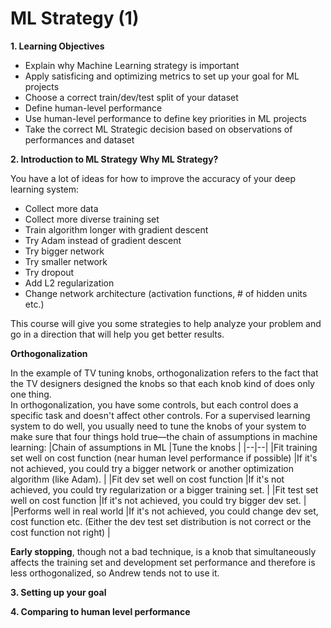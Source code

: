 # ML Strategy (1)

**1. Learning Objectives**
- Explain why Machine Learning strategy is important
- Apply satisficing and optimizing metrics to set up your goal for ML projects
- Choose a correct train/dev/test split of your dataset
- Define human-level performance
- Use human-level performance to define key priorities in ML projects
- Take the correct ML Strategic decision based on observations of performances and dataset

**2. Introduction to ML Strategy**
**Why ML Strategy?**

You have a lot of ideas for how to improve the accuracy of your deep learning system:
- Collect more data
- Collect more diverse training set
- Train algorithm longer with gradient descent
- Try Adam instead of gradient descent
- Try bigger network
- Try smaller network
- Try dropout
- Add L2 regularization
- Change network architecture (activation functions, # of hidden  units etc.)

This course will give you some strategies to help analyze your problem and go in a direction that will help you get better results.

**Orthogonalization**

In the example of TV tuning knobs, orthogonalization refers to the fact that the TV designers designed the knobs so that each knob kind of does only one thing.  
In orthogonalization, you have some controls, but each control does a specific task and doesn't affect other controls.
For a supervised learning system to do well, you usually need to tune the knobs of your system to make sure that four things hold true—the chain of assumptions in machine learning:
|Chain of assumptions in ML |Tune the knobs  |
|--|--|
|Fit training set well on cost function (near human level performance if possible)  |If it's not achieved, you could try a bigger network or another optimization algorithm (like Adam). |
|Fit dev set well on cost function |If it's not achieved, you could try regularization or a bigger training set. |
|Fit test set well on cost function |If it's not achieved, you could try bigger dev set. |
|Performs well in real world |If it's not achieved, you could change dev set, cost function etc. (Either the dev test set distribution is not correct or the cost function not right) |

**Early stopping**, though not a bad technique, is a knob that simultaneously affects the training set and development set performance and therefore is less orthogonalized, so Andrew tends not to use it.

**3. Setting up your goal**

**4. Comparing to human level performance**
